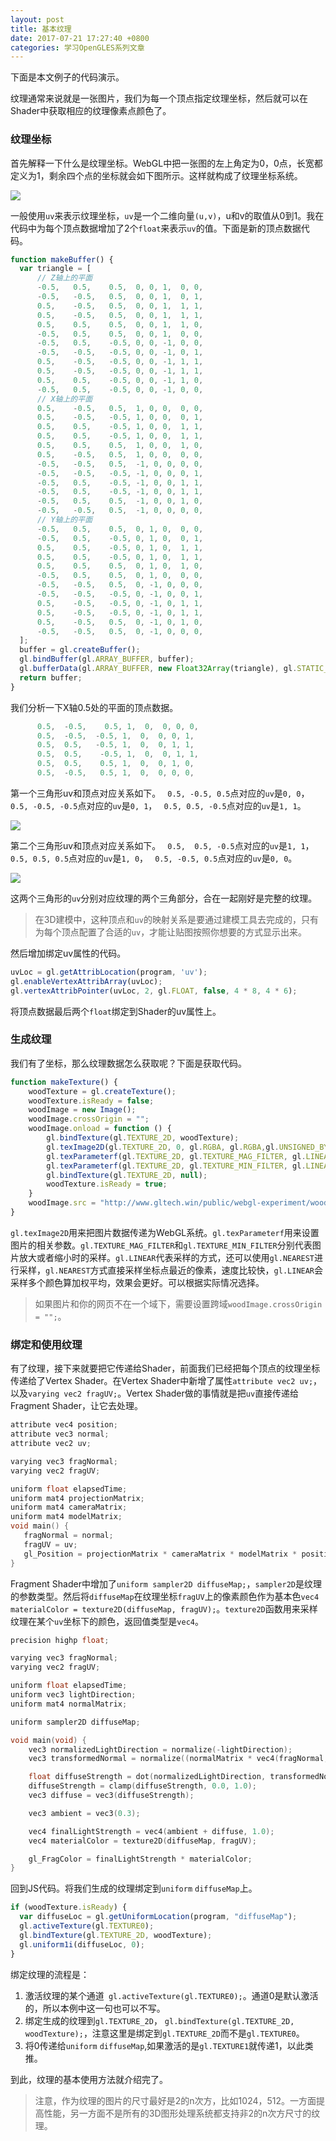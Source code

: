 ```yaml
---
layout: post
title: 基本纹理
date: 2017-07-21 17:27:40 +0800
categories: 学习OpenGLES系列文章
---
```


下面是本文例子的代码演示。
<script async src="//jsrun.net/YsYKp/embed/all/dark/"></script>


纹理通常来说就是一张图片，我们为每一个顶点指定纹理坐标，然后就可以在Shader中获取相应的纹理像素点颜色了。
### 纹理坐标
首先解释一下什么是纹理坐标。WebGL中把一张图的左上角定为0，0点，长宽都定义为1，剩余四个点的坐标就会如下图所示。这样就构成了纹理坐标系统。

![](http://upload-images.jianshu.io/upload_images/2949750-d3909a00f05e1ed5.png?imageMogr2/auto-orient/strip%7CimageView2/2/w/1240)

一般使用`uv`来表示纹理坐标，`uv`是一个二维向量`(u,v)`，u和v的取值从0到1。我在代码中为每个顶点数据增加了2个`float`来表示`uv`的值。下面是新的顶点数据代码。
```javascript
function makeBuffer() {
  var triangle = [
      // Z轴上的平面
      -0.5,   0.5,    0.5,  0, 0, 1,  0, 0,
      -0.5,   -0.5,   0.5,  0, 0, 1,  0, 1, 
      0.5,    -0.5,   0.5,  0, 0, 1,  1, 1,
      0.5,    -0.5,   0.5,  0, 0, 1,  1, 1,
      0.5,    0.5,    0.5,  0, 0, 1,  1, 0,
      -0.5,   0.5,    0.5,  0, 0, 1,  0, 0,
      -0.5,   0.5,    -0.5, 0, 0, -1, 0, 0,
      -0.5,   -0.5,   -0.5, 0, 0, -1, 0, 1, 
      0.5,    -0.5,   -0.5, 0, 0, -1, 1, 1,
      0.5,    -0.5,   -0.5, 0, 0, -1, 1, 1,
      0.5,    0.5,    -0.5, 0, 0, -1, 1, 0,
      -0.5,   0.5,    -0.5, 0, 0, -1, 0, 0,
      // X轴上的平面
      0.5,    -0.5,   0.5,  1, 0, 0,  0, 0,
      0.5,    -0.5,   -0.5, 1, 0, 0,  0, 1, 
      0.5,    0.5,    -0.5, 1, 0, 0,  1, 1,
      0.5,    0.5,    -0.5, 1, 0, 0,  1, 1,
      0.5,    0.5,    0.5,  1, 0, 0,  1, 0,
      0.5,    -0.5,   0.5,  1, 0, 0,  0, 0,
      -0.5,   -0.5,   0.5,  -1, 0, 0, 0, 0,
      -0.5,   -0.5,   -0.5, -1, 0, 0, 0, 1, 
      -0.5,   0.5,    -0.5, -1, 0, 0, 1, 1,
      -0.5,   0.5,    -0.5, -1, 0, 0, 1, 1,
      -0.5,   0.5,    0.5,  -1, 0, 0, 1, 0,
      -0.5,   -0.5,   0.5,  -1, 0, 0, 0, 0,
      // Y轴上的平面
      -0.5,   0.5,    0.5,  0, 1, 0,  0, 0,
      -0.5,   0.5,    -0.5, 0, 1, 0,  0, 1, 
      0.5,    0.5,    -0.5, 0, 1, 0,  1, 1,
      0.5,    0.5,    -0.5, 0, 1, 0,  1, 1,
      0.5,    0.5,    0.5,  0, 1, 0,  1, 0,
      -0.5,   0.5,    0.5,  0, 1, 0,  0, 0,
      -0.5,   -0.5,   0.5,  0, -1, 0, 0, 0,
      -0.5,   -0.5,   -0.5, 0, -1, 0, 0, 1, 
      0.5,    -0.5,   -0.5, 0, -1, 0, 1, 1,
      0.5,    -0.5,   -0.5, 0, -1, 0, 1, 1,
      0.5,    -0.5,   0.5,  0, -1, 0, 1, 0,
      -0.5,   -0.5,   0.5,  0, -1, 0, 0, 0,
  ];
  buffer = gl.createBuffer();
  gl.bindBuffer(gl.ARRAY_BUFFER, buffer);
  gl.bufferData(gl.ARRAY_BUFFER, new Float32Array(triangle), gl.STATIC_DRAW);
  return buffer;
}
```
我们分析一下X轴0.5处的平面的顶点数据。
```javascript
      0.5,  -0.5,    0.5, 1,  0,  0, 0, 0,
      0.5,  -0.5,  -0.5, 1,  0,  0, 0, 1,
      0.5,  0.5,   -0.5, 1,  0,  0, 1, 1,
      0.5,  0.5,    -0.5, 1,  0,  0, 1, 1,
      0.5,  0.5,    0.5, 1,  0,  0, 1, 0,
      0.5,  -0.5,   0.5, 1,  0,  0, 0, 0,
```
第一个三角形uv和顶点对应关系如下。
` 0.5, -0.5, 0.5`点对应的`uv`是`0, 0`，
` 0.5, -0.5, -0.5`点对应的`uv`是`0, 1`，
` 0.5, 0.5, -0.5`点对应的`uv`是`1, 1`。

![](http://upload-images.jianshu.io/upload_images/2949750-934528bb1121112d.png?imageMogr2/auto-orient/strip%7CimageView2/2/w/1240)

第二个三角形uv和顶点对应关系如下。
` 0.5,  0.5, -0.5`点对应的`uv`是`1, 1`，
` 0.5, 0.5, 0.5`点对应的`uv`是`1, 0`，
` 0.5, -0.5, 0.5`点对应的`uv`是`0, 0`。

![](http://upload-images.jianshu.io/upload_images/2949750-95a4a48ef209f9f1.png?imageMogr2/auto-orient/strip%7CimageView2/2/w/1240)

这两个三角形的`uv`分别对应纹理的两个三角部分，合在一起刚好是完整的纹理。
> 在3D建模中，这种顶点和`uv`的映射关系是要通过建模工具去完成的，只有为每个顶点配置了合适的`uv`，才能让贴图按照你想要的方式显示出来。

然后增加绑定uv属性的代码。
```javascript
uvLoc = gl.getAttribLocation(program, 'uv');
gl.enableVertexAttribArray(uvLoc);
gl.vertexAttribPointer(uvLoc, 2, gl.FLOAT, false, 4 * 8, 4 * 6);
```
将顶点数据最后两个`float`绑定到Shader的uv属性上。

### 生成纹理
我们有了坐标，那么纹理数据怎么获取呢？下面是获取代码。
```javascript
function makeTexture() {
    woodTexture = gl.createTexture();
    woodTexture.isReady = false;
    woodImage = new Image();
    woodImage.crossOrigin = "";
    woodImage.onload = function () {
        gl.bindTexture(gl.TEXTURE_2D, woodTexture);
        gl.texImage2D(gl.TEXTURE_2D, 0, gl.RGBA, gl.RGBA,gl.UNSIGNED_BYTE, woodImage);
        gl.texParameterf(gl.TEXTURE_2D, gl.TEXTURE_MAG_FILTER, gl.LINEAR);
        gl.texParameterf(gl.TEXTURE_2D, gl.TEXTURE_MIN_FILTER, gl.LINEAR);
        gl.bindTexture(gl.TEXTURE_2D, null);
        woodTexture.isReady = true;
    }
    woodImage.src = "http://www.gltech.win/public/webgl-experiment/wood.png";
}
```
`gl.texImage2D`用来把图片数据传递为WebGL系统。`gl.texParameterf`用来设置图片的相关参数。`gl.TEXTURE_MAG_FILTER`和`gl.TEXTURE_MIN_FILTER`分别代表图片放大或者缩小时的采样。`gl.LINEAR`代表采样的方式，还可以使用`gl.NEAREST`进行采样，`gl.NEAREST`方式直接采样坐标点最近的像素，速度比较快，`gl.LINEAR`会采样多个颜色算加权平均，效果会更好。可以根据实际情况选择。

> 如果图片和你的网页不在一个域下，需要设置跨域`woodImage.crossOrigin = "";`。

### 绑定和使用纹理
有了纹理，接下来就要把它传递给Shader，前面我们已经把每个顶点的纹理坐标传递给了Vertex Shader。在Vertex Shader中新增了属性`attribute vec2 uv;`，以及`varying vec2 fragUV;`。Vertex Shader做的事情就是把`uv`直接传递给Fragment Shader，让它去处理。
```c
attribute vec4 position;
attribute vec3 normal;
attribute vec2 uv;

varying vec3 fragNormal;
varying vec2 fragUV;

uniform float elapsedTime;
uniform mat4 projectionMatrix;
uniform mat4 cameraMatrix;
uniform mat4 modelMatrix;
void main() {
   fragNormal = normal;
   fragUV = uv;
   gl_Position = projectionMatrix * cameraMatrix * modelMatrix * position;
}
```
Fragment Shader中增加了`uniform sampler2D diffuseMap;`，`sampler2D`是纹理的参数类型。然后将`diffuseMap`在纹理坐标`fragUV`上的像素颜色作为基本色`vec4 materialColor = texture2D(diffuseMap, fragUV);`。`texture2D`函数用来采样纹理在某个`uv`坐标下的颜色，返回值类型是`vec4`。
```c
precision highp float;

varying vec3 fragNormal;
varying vec2 fragUV;

uniform float elapsedTime;
uniform vec3 lightDirection;
uniform mat4 normalMatrix;

uniform sampler2D diffuseMap;

void main(void) {
    vec3 normalizedLightDirection = normalize(-lightDirection);
    vec3 transformedNormal = normalize((normalMatrix * vec4(fragNormal, 1.0)).xyz);

    float diffuseStrength = dot(normalizedLightDirection, transformedNormal);
    diffuseStrength = clamp(diffuseStrength, 0.0, 1.0);
    vec3 diffuse = vec3(diffuseStrength);

    vec3 ambient = vec3(0.3);

    vec4 finalLightStrength = vec4(ambient + diffuse, 1.0);
    vec4 materialColor = texture2D(diffuseMap, fragUV);

    gl_FragColor = finalLightStrength * materialColor;
}
```
回到JS代码。将我们生成的纹理绑定到`uniform` `diffuseMap`上。
```javascript
if (woodTexture.isReady) {
  var diffuseLoc = gl.getUniformLocation(program, "diffuseMap");
  gl.activeTexture(gl.TEXTURE0);
  gl.bindTexture(gl.TEXTURE_2D, woodTexture);
  gl.uniform1i(diffuseLoc, 0);
}
```
绑定纹理的流程是：
1. 激活纹理的某个通道` gl.activeTexture(gl.TEXTURE0);`。通道0是默认激活的，所以本例中这一句也可以不写。
1. 绑定生成的纹理到`gl.TEXTURE_2D`， `gl.bindTexture(gl.TEXTURE_2D, woodTexture);`，注意这里是绑定到`gl.TEXTURE_2D`而不是`gl.TEXTURE0`。
1. 将0传递给`uniform` `diffuseMap`,如果激活的是`gl.TEXTURE1`就传递1，以此类推。

到此，纹理的基本使用方法就介绍完了。

> 注意，作为纹理的图片的尺寸最好是2的n次方，比如1024，512。一方面提高性能，另一方面不是所有的3D图形处理系统都支持非2的n次方尺寸的纹理。
